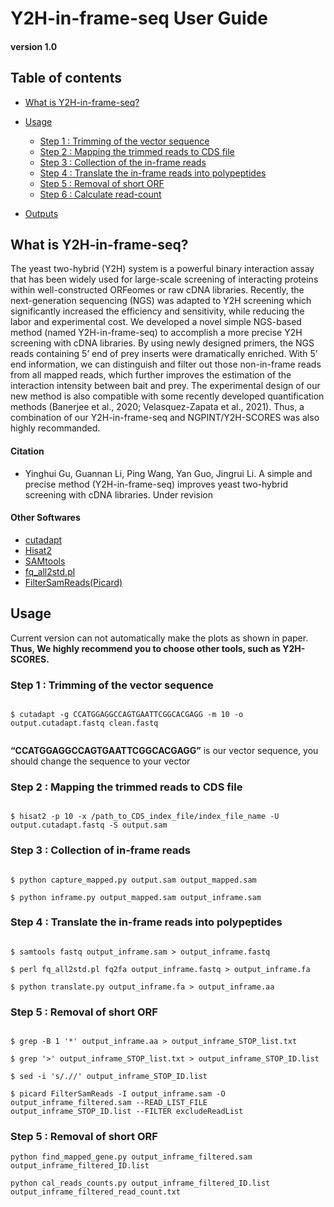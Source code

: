 # Y2H-in-frame-seq User Guide
#### version 1.0

## Table of contents
- [What is Y2H-in-frame-seq?](#What-is-Y2H-in-frame-seq)

- [Usage](#Usage)
  + [Step 1 : Trimming of the vector sequence](#trimming-of-the-vector-sequence)
  + [Step 2 : Mapping the trimmed reads to CDS file](#mapping-the-trimmed-reads-to-CDS-file)
  + [Step 3 : Collection of the in-frame reads](#collection-of-the-in-frame-reads)
  + [Step 4 : Translate the in-frame reads into polypeptides](#translate-the-in-frame-reads-into-polypeptides])
  + [Step 5 : Removal of short ORF](#removal-of-short-ORF)
  + [Step 6 : Calculate read-count](#calculate-read-count)


- [Outputs](#Outputs)

## What is Y2H-in-frame-seq?

The yeast two-hybrid (Y2H) system is a powerful binary interaction assay that has been widely used for large-scale screening of interacting proteins within well-constructed ORFeomes or raw cDNA libraries. Recently, the next-generation sequencing (NGS) was adapted to Y2H screening which significantly increased the efficiency and sensitivity, while reducing the labor and experimental cost. We developed a novel simple NGS-based method (named Y2H-in-frame-seq) to accomplish a more precise Y2H screening with cDNA libraries. By using newly designed primers, the NGS reads containing 5’ end of prey inserts were dramatically enriched. With 5’ end information, we can distinguish and filter out those non-in-frame reads from all mapped reads, which further improves the estimation of the interaction intensity between bait and prey. The experimental design of our new method is also compatible with some recently developed quantification methods (Banerjee et al., 2020; Velasquez-Zapata et al., 2021). Thus, a combination of our Y2H-in-frame-seq and NGPINT/Y2H-SCORES was also highly recommanded.

#### Citation
- Yinghui Gu, Guannan Li, Ping Wang, Yan Guo, Jingrui Li. A simple and precise method (Y2H-in-frame-seq) improves yeast two-hybrid screening with cDNA libraries. Under revision

#### Other Softwares 
- [cutadapt](https://cutadapt.readthedocs.io/en/stable/)
- [Hisat2](http://daehwankimlab.github.io/hisat2/)
- [SAMtools](http://samtools.sourceforge.net/)
- [fq_all2std.pl](https://github.com/josephhughes/Sequence-manipulation/blob/master/fq_all2std.pl)
- [FilterSamReads(Picard)](https://gatk.broadinstitute.org/hc/en-us/articles/360036882611-FilterSamReads-Picard-)


## Usage

Current version can not automatically make the plots as shown in paper.
**Thus, We highly recommend you to choose other tools, such as Y2H-SCORES.**

### Step 1 : Trimming of the vector sequence
```

$ cutadapt -g CCATGGAGGCCAGTGAATTCGGCACGAGG -m 10 -o output.cutadapt.fastq clean.fastq
       
```

**“CCATGGAGGCCAGTGAATTCGGCACGAGG”** is our vector sequence, you should change the sequence to your vector 


### Step 2 : Mapping the trimmed reads to CDS file
```

$ hisat2 -p 10 -x /path_to_CDS_index_file/index_file_name -U output.cutadapt.fastq -S output.sam

```

### Step 3 : Collection of in-frame reads
```

$ python capture_mapped.py output.sam output_mapped.sam

$ python inframe.py output_mapped.sam output_inframe.sam

```

### Step 4 : Translate the in-frame reads into polypeptides
```

$ samtools fastq output_inframe.sam > output_inframe.fastq

$ perl fq_all2std.pl fq2fa output_inframe.fastq > output_inframe.fa

$ python translate.py output_inframe.fa > output_inframe.aa

```

### Step 5 : Removal of short ORF

```

$ grep -B 1 '*' output_inframe.aa > output_inframe_STOP_list.txt

$ grep '>' output_inframe_STOP_list.txt > output_inframe_STOP_ID.list

$ sed -i 's/.//' output_inframe_STOP_ID.list

$ picard FilterSamReads -I output_inframe.sam -O output_inframe_filtered.sam --READ_LIST_FILE output_inframe_STOP_ID.list --FILTER excludeReadList

```
### Step 5 : Removal of short ORF

```
python find_mapped_gene.py output_inframe_filtered.sam output_inframe_filtered_ID.list

python cal_reads_counts.py output_inframe_filtered_ID.list output_inframe_filtered_read_count.txt

```


